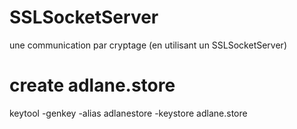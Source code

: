 # SSLSocketServer
une communication par cryptage (en utilisant un SSLSocketServer)

# create adlane.store 
keytool -genkey -alias adlanestore -keystore adlane.store
